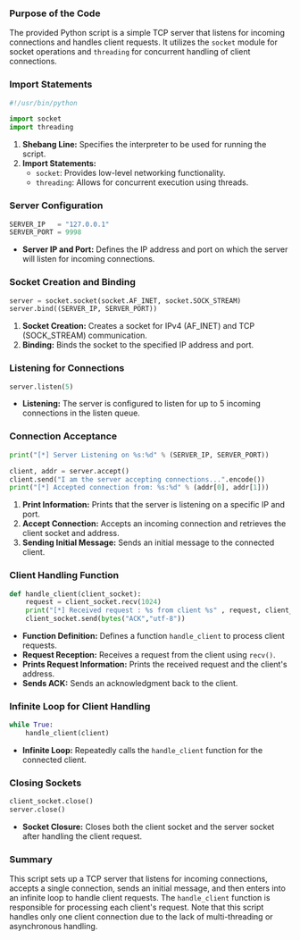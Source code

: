 ### Purpose of the Code
The provided Python script is a simple TCP server that listens for incoming connections and handles client requests. It utilizes the `socket` module for socket operations and `threading` for concurrent handling of client connections.

### Import Statements
```python
#!/usr/bin/python

import socket
import threading
```
1. **Shebang Line:** Specifies the interpreter to be used for running the script.
2. **Import Statements:**
   - `socket`: Provides low-level networking functionality.
   - `threading`: Allows for concurrent execution using threads.

### Server Configuration
```python
SERVER_IP   = "127.0.0.1"
SERVER_PORT = 9998
```
- **Server IP and Port:** Defines the IP address and port on which the server will listen for incoming connections.

### Socket Creation and Binding
```python
server = socket.socket(socket.AF_INET, socket.SOCK_STREAM)
server.bind((SERVER_IP, SERVER_PORT))
```
1. **Socket Creation:** Creates a socket for IPv4 (AF_INET) and TCP (SOCK_STREAM) communication.
2. **Binding:** Binds the socket to the specified IP address and port.

### Listening for Connections
```python
server.listen(5)
```
- **Listening:** The server is configured to listen for up to 5 incoming connections in the listen queue.

### Connection Acceptance
```python
print("[*] Server Listening on %s:%d" % (SERVER_IP, SERVER_PORT))

client, addr = server.accept()
client.send("I am the server accepting connections...".encode())
print("[*] Accepted connection from: %s:%d" % (addr[0], addr[1]))
```
1. **Print Information:** Prints that the server is listening on a specific IP and port.
2. **Accept Connection:** Accepts an incoming connection and retrieves the client socket and address.
3. **Sending Initial Message:** Sends an initial message to the connected client.

### Client Handling Function
```python
def handle_client(client_socket):
    request = client_socket.recv(1024)
    print("[*] Received request : %s from client %s" , request, client_socket.getpeername())
    client_socket.send(bytes("ACK","utf-8"))
```
- **Function Definition:** Defines a function `handle_client` to process client requests.
- **Request Reception:** Receives a request from the client using `recv()`.
- **Prints Request Information:** Prints the received request and the client's address.
- **Sends ACK:** Sends an acknowledgment back to the client.

### Infinite Loop for Client Handling
```python
while True:
    handle_client(client)
```
- **Infinite Loop:** Repeatedly calls the `handle_client` function for the connected client.

### Closing Sockets
```python
client_socket.close()
server.close()
```
- **Socket Closure:** Closes both the client socket and the server socket after handling the client request.

### Summary
This script sets up a TCP server that listens for incoming connections, accepts a single connection, sends an initial message, and then enters into an infinite loop to handle client requests. The `handle_client` function is responsible for processing each client's request. Note that this script handles only one client connection due to the lack of multi-threading or asynchronous handling.

